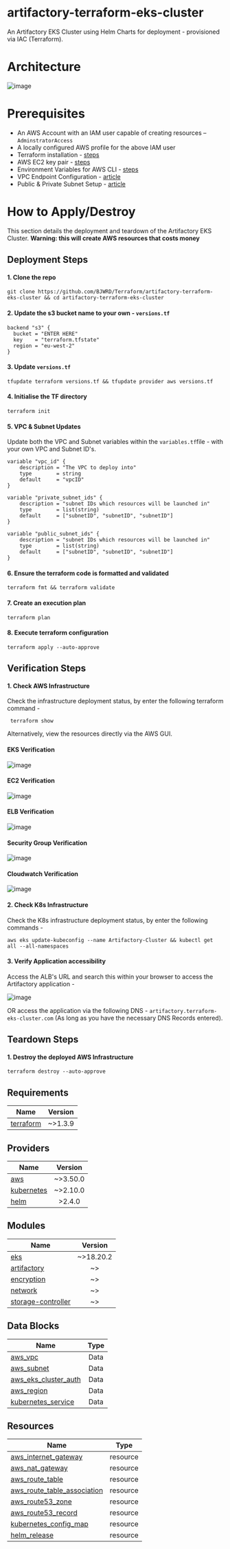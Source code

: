 # artifactory-terraform-eks-cluster
An Artifactory EKS Cluster using Helm Charts for deployment - provisioned via IAC (Terraform).

# Architecture
![image](https://user-images.githubusercontent.com/83971386/231725428-0b0e6ea2-f25b-4536-a891-a5814440c84c.png)


# Prerequisites
* An AWS Account with an IAM user capable of creating resources – `AdminstratorAccess`
* A locally configured AWS profile for the above IAM user
* Terraform installation - [steps](https://learn.hashicorp.com/tutorials/terraform/install-cli)
* AWS EC2 key pair - [steps](https://docs.aws.amazon.com/AWSEC2/latest/UserGuide/ec2-key-pairs.html)
* Environment Variables for AWS CLI - [steps](https://docs.aws.amazon.com/cli/latest/userguide/cli-configure-envvars.html)
* VPC Endpoint Configuration - [article](https://docs.aws.amazon.com/whitepapers/latest/aws-privatelink/what-are-vpc-endpoints.html)
* Public & Private Subnet Setup - [article](https://docs.aws.amazon.com/vpc/latest/userguide/VPC_Scenario2.html)

# How to Apply/Destroy
This section details the deployment and teardown of the Artifactory EKS Cluster. **Warning: this will create AWS resources that costs money**

## Deployment Steps

#### 1.	Clone the repo
    git clone https://github.com/BJWRD/Terraform/artifactory-terraform-eks-cluster && cd artifactory-terraform-eks-cluster
    
#### 2. Update the s3 bucket name to your own - `versions.tf`

    backend "s3" {
      bucket = "ENTER HERE"
      key    = "terraform.tfstate"
      region = "eu-west-2"
    }
    

#### 3. Update `versions.tf`
    tfupdate terraform versions.tf && tfupdate provider aws versions.tf
    
#### 4.	Initialise the TF directory
    terraform init

#### 5. VPC & Subnet Updates
Update both the VPC and Subnet variables within the `variables.tf`file - with your own VPC and Subnet ID's.

    variable "vpc_id" {
        description = "The VPC to deploy into"
        type        = string
        default     = "vpcID"
    }
    
    variable "private_subnet_ids" {
        description = "subnet IDs which resources will be launched in"
        type        = list(string)
        default     = ["subnetID", "subnetID", "subnetID"]
    }

    variable "public_subnet_ids" {
        description = "subnet IDs which resources will be launched in"
        type        = list(string)
        default     = ["subnetID", "subnetID", "subnetID"]
    }

#### 6. Ensure the terraform code is formatted and validated 
    terraform fmt && terraform validate

#### 7. Create an execution plan
    terraform plan

#### 8. Execute terraform configuration 
    terraform apply --auto-approve
    
## Verification Steps 

#### 1. Check AWS Infrastructure
Check the infrastructure deployment status, by enter the following terraform command -

     terraform show

Alternatively, view the resources directly via the AWS GUI.

#### EKS Verification

![image](https://user-images.githubusercontent.com/83971386/232494532-7a51bb00-36a2-4f96-a1ea-c639904c3e62.png)

#### EC2 Verification

![image](https://user-images.githubusercontent.com/83971386/232494809-91149776-f829-4c72-bf9e-cc60c0dfdcc9.png)

#### ELB Verification

![image](https://user-images.githubusercontent.com/83971386/233778457-8ef48cb0-ad51-4452-abe6-4fcd6b189e07.png)

#### Security Group Verification 

![image](https://user-images.githubusercontent.com/83971386/232466782-de37e559-58cc-461f-bb34-2b0a1530b168.png)

#### Cloudwatch Verification

![image](https://user-images.githubusercontent.com/83971386/232805460-a4aaa5e0-01ba-4879-90c4-924af7d871cc.png)

#### 2. Check K8s Infrastructure
Check the K8s infrastructure deployment status, by enter the following commands -

    aws eks update-kubeconfig --name Artifactory-Cluster && kubectl get all --all-namespaces

#### 3. Verify Application accessibility 
Access the ALB's URL and search this within your browser to access the Artifactory application -

![image](https://user-images.githubusercontent.com/83971386/233778438-718fb9fd-143d-45fe-8263-58fe07147526.png)


OR access the application via the following DNS - `artifactory.terraform-eks-cluster.com` (As long as you have the necessary DNS Records entered).


## Teardown Steps

####  1. Destroy the deployed AWS Infrastructure 
`terraform destroy --auto-approve`

## Requirements
| Name          | Version       |
| ------------- |:-------------:|
| [terraform](https://registry.terraform.io)     | ~>1.3.9       |

## Providers
| Name          | Version       |
| ------------- |:-------------:|
| [aws](https://registry.terraform.io/providers/hashicorp/aws)           | ~>3.50.0      |
| [kubernetes](https://registry.terraform.io/providers/hashicorp/aws)           | ~>2.10.0      |
| [helm](https://registry.terraform.io/providers/hashicorp/aws)           | >2.4.0      |

## Modules
| Name          | Version       |
| ------------- |:-------------:|
| [eks](https://registry.terraform.io/providers/hashicorp/aws)           | ~>18.20.2     |
| [artifactory](https://registry.terraform.io/providers/hashicorp/aws)           | ~>      |
| [encryption](https://registry.terraform.io/providers/hashicorp/aws)           | ~>    |
| [network](https://registry.terraform.io/providers/hashicorp/aws)           | ~>    |
| [storage-controller](https://registry.terraform.io/providers/hashicorp/aws)           | ~>    |

## Data Blocks
| Name          | Type       |
| ------------- |:-------------:|
| [aws_vpc](https://registry.terraform.io/providers/hashicorp/aws/latest/docs/resources/aws_vpc) | Data |
| [aws_subnet](https://registry.terraform.io/providers/hashicorp/aws/latest/docs/resources/aws_subnet) | Data |
| [aws_eks_cluster_auth](https://registry.terraform.io/providers/hashicorp/aws/latest/docs/resources/aws_subnet) | Data |
| [aws_region](https://registry.terraform.io/providers/hashicorp/aws/latest/docs/resources/aws_subnet) | Data |
| [kubernetes_service](https://registry.terraform.io/providers/hashicorp/aws/latest/docs/resources/aws_subnet) | Data |

## Resources
| Name          | Type       |
| ------------- |:-------------:|
| [aws_internet_gateway](https://registry.terraform.io/providers/hashicorp/aws/latest/docs/resources/aws_internet_gateway) | resource |
| [aws_nat_gateway](https://registry.terraform.io/providers/hashicorp/aws/latest/docs/resources/aws_nat_gateway) | resource |
| [aws_route_table](https://registry.terraform.io/providers/hashicorp/aws/latest/docs/resources/aws_route_table) | resource |
| [aws_route_table_association](https://registry.terraform.io/providers/hashicorp/aws/latest/docs/resources/aws_route_table_association) | resource |
| [aws_route53_zone](https://registry.terraform.io/providers/hashicorp/aws/latest/docs/resources/aws_route53_zone) | resource |
| [aws_route53_record](https://registry.terraform.io/providers/hashicorp/aws/latest/docs/resources/aws_route53_record) | resource |
| [kubernetes_config_map](https://registry.terraform.io/providers/hashicorp/aws/latest/docs/resources/aws_lb) | resource |
| [helm_release](https://registry.terraform.io/providers/hashicorp/aws/latest/docs/resources/aws_lb_listener) | resource |



